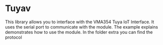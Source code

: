 # Tuyav

This library allows you to interface with the VMA354 Tuya IoT Interface.
It uses the serial port to communicate with the module.
The example explains demonstrates how to use the module.
In the folder extra you can find the protocol
